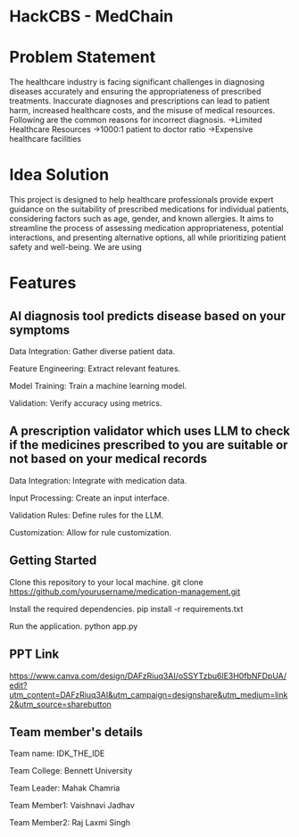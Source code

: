 # HackCBS - MedChain
# Problem Statement #
The healthcare industry is facing significant challenges in diagnosing diseases accurately and ensuring the appropriateness of prescribed treatments. Inaccurate diagnoses and prescriptions can lead to patient harm, increased healthcare costs, and the misuse of medical resources. Following are the common reasons for incorrect diagnosis.
->Limited Healthcare Resources
->1000:1 patient to doctor ratio 
->Expensive healthcare facilities
# Idea Solution
This project is designed to help healthcare professionals provide expert guidance on the suitability of prescribed medications for individual patients, considering factors such as age, gender, and known allergies. It aims to streamline the process of assessing medication appropriateness, potential interactions, and presenting alternative options, all while prioritizing patient safety and well-being. We are using  

# Features
## AI diagnosis tool predicts disease based on your symptoms
Data Integration: Gather diverse patient data.

Feature Engineering: Extract relevant features.

Model Training: Train a machine learning model.

Validation: Verify accuracy using metrics.

## A prescription validator which uses LLM to check if the medicines prescribed to you are suitable or not based on your medical records
Data Integration: Integrate with medication data.

Input Processing: Create an input interface.

Validation Rules: Define rules for the LLM.

Customization: Allow for rule customization.


## Getting Started
Clone this repository to your local machine.
git clone https://github.com/yourusername/medication-management.git

Install the required dependencies.
pip install -r requirements.txt

Run the application.
python app.py


## PPT Link ##

https://www.canva.com/design/DAFzRiuq3AI/oSSYTzbu6lE3H0fbNFDpUA/edit?utm_content=DAFzRiuq3AI&utm_campaign=designshare&utm_medium=link2&utm_source=sharebutton


## Team member's details ## 
Team name: IDK_THE_IDE 

Team College: Bennett University 

Team Leader: Mahak Chamria

Team Member1: Vaishnavi Jadhav 

Team Member2: Raj Laxmi Singh
